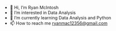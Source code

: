 - 👋 Hi, I’m Ryan McIntosh
- 👀 I’m interested in Data Analysis
- 🌱 I’m currently learning Data Analysis and Python
- 📫 How to reach me ryanmac12356@gmail.com

